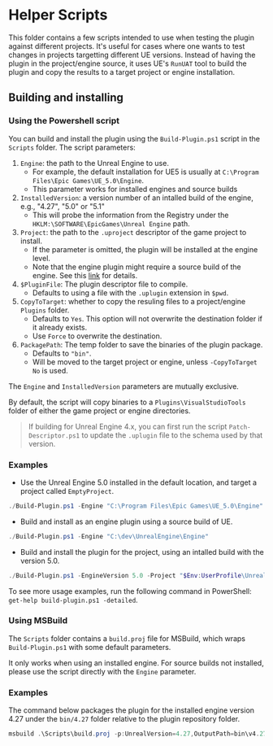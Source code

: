 # Helper Scripts 

This folder contains a few scripts intended to use when testing the plugin against different projects. 
It's useful for cases where one wants to test changes in projects targetting different UE versions.
Instead of having the plugin in the project/engine source, it uses UE's `RunUAT` tool to build the plugin 
and copy the results to a target project or engine installation.


## Building and installing

### Using the Powershell script

You can build and install the plugin using the `Build-Plugin.ps1` script in the `Scripts` folder.
The script parameters:

1. `Engine`: the path to the Unreal Engine to use.
   - For example, the default installation for UE5 is usually at `C:\Program Files\Epic Games\UE_5.0\Engine`.
   - This parameter works for installed engines and source builds
2. `InstalledVersion`: a version number of an intalled build of the engine, e.g., "4.27", "5.0" or "5.1"
   - This will probe the information from the Registry under the `HKLM:\SOFTWARE\EpicGames\Unreal Engine` path.
3. `Project`: the path to the `.uproject` descriptor of the game project to install.
   - If the parameter is omitted, the plugin will be installed at the engine level.
   - Note that the engine plugin might require a source build of the engine. See this [link](https://docs.unrealengine.com/5.0/en-US/building-unreal-engine-from-source/) for details.
4. `$PluginFile`: The plugin descriptor file to compile. 
   - Defaults to using a file with the `.uplugin` extension in `$pwd`.
5. `CopyToTarget`: whether to copy the resuling files to a project/engine `Plugins` folder.
   - Defaults to `Yes`. This option will not overwrite the destination folder if it already exists.
   - Use `Force` to overwrite the destination.
6. `PackagePath`: The temp folder to save the binaries of the plugin package.
   - Defaults to `"bin"`.
   - Will be moved to the target project or engine, unless `-CopyToTarget No` is used.

The `Engine` and `InstalledVersion` parameters are mutually exclusive.

By default, the script will copy binaries to a `Plugins\VisualStudioTools` folder of either the game project or engine directories. 

> If building for Unreal Engine 4.x, you can first run the script `Patch-Descriptor.ps1` to update the `.uplugin` file to the schema used by that version.

### Examples

- Use the Unreal Engine 5.0 installed in the default location, and target a project called `EmptyProject`.

```powershell
./Build-Plugin.ps1 -Engine "C:\Program Files\Epic Games\UE_5.0\Engine" -Project "$Env:UserProfile\Unreal Projects\EmptyProject\EmptyProject.uproject"
```

- Build and install as an engine plugin using a source build of UE.

```powershell
./Build-Plugin.ps1 -Engine "C:\dev\UnrealEngine\Engine"
```

- Build and install the plugin for the project, using an intalled build with the version 5.0.

```powershell
./Build-Plugin.ps1 -EngineVersion 5.0 -Project "$Env:UserProfile\Unreal Projects\EmptyProject\EmptyProject.uproject"
```

To see more usage examples, run the following command in PowerShell: `get-help build-plugin.ps1 -detailed`.

### Using MSBuild

The `Scripts` folder contains a `build.proj` file for MSBuild, which wraps `Build-Plugin.ps1` with some default parameters.

It only works when using an installed engine. For source builds not installed, please use the script directly with the `Engine` parameter.

### Examples

The command below packages the plugin for the installed engine version 4.27 under the `bin/4.27` folder relative to the plugin repository folder.

```powershell
msbuild .\Scripts\build.proj -p:UnrealVersion=4.27,OutputPath=bin\v4.27
```